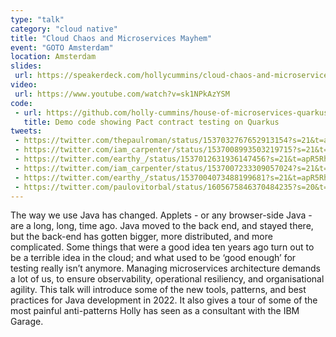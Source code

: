 ```yaml
---
type: "talk"
category: "cloud native"
title: "Cloud Chaos and Microservices Mayhem"
event: "GOTO Amsterdam"
location: Amsterdam
slides:
 url: https://speakerdeck.com/hollycummins/cloud-chaos-and-microservices-mayhem
video: 
 url: https://www.youtube.com/watch?v=sk1NPkAzYSM
code: 
 - url: https://github.com/holly-cummins/house-of-microservices-quarkus-contract-testing-sample
   title: Demo code showing Pact contract testing on Quarkus
tweets:
 - https://twitter.com/thepaulroman/status/1537032767652913154?s=21&t=apR5RhyqHFknwAMp_fMPMA
 - https://twitter.com/iam_carpenter/status/1537008993503219715?s=21&t=apR5RhyqHFknwAMp_fMPMA
 - https://twitter.com/earthy_/status/1537012631936147456?s=21&t=apR5RhyqHFknwAMp_fMPMA
 - https://twitter.com/iam_carpenter/status/1537007233309057024?s=21&t=apR5RhyqHFknwAMp_fMPMA
 - https://twitter.com/earthy_/status/1537004073488199681?s=21&t=apR5RhyqHFknwAMp_fMPMA
 - https://twitter.com/paulovitorbal/status/1605675846370484235?s=20&t=fbdflyvVD0TBriVfVv8Aqw
---
```

The way we use Java has changed. Applets - or any browser-side Java - are a long, long, time ago. Java moved to the back end, and stayed there, but the back-end has gotten bigger, more distributed, and more complicated. Some things that were a good idea ten years ago turn out to be a terrible idea in the cloud; and what used to be ‘good enough’ for testing really isn’t anymore. Managing microservices architecture demands a lot of us, to ensure observability, operational resiliency, and organisational agility. This talk will introduce some of the new tools, patterns, and best practices for Java development in 2022. It also gives a tour of some of the most painful anti-patterns Holly has seen as a consultant with the IBM Garage.